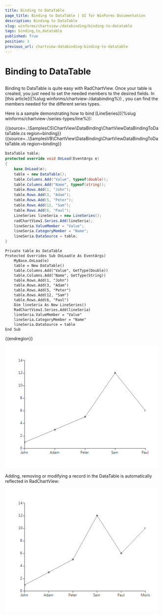 ```yaml
---
title: Binding to DataTable
page_title: Binding to DataTable | UI for WinForms Documentation
description: Binding to DataTable
slug: winforms/chartview-/databinding/binding-to-datatable
tags: binding,to,datatable
published: True
position: 1
previous_url: chartview-databinding-binding-to-datatable
---
```


# Binding to DataTable



## 

Binding to DataTable is quite easy with RadChartView. Once your table is created, you just need to set the needed members to the desired fields. In [this article]({%slug winforms/chartview-/databinding%}) , you can find the members needed for the different series types.
        

Here is a sample demonstrating how to bind [LineSeries]({%slug winforms/chartview-/series-types/line%}): 

{{source=..\SamplesCS\ChartView\DataBinding\ChartViewDataBindingToDataTable.cs region=binding}} 
{{source=..\SamplesVB\ChartView\DataBinding\ChartViewDataBindingToDataTable.vb region=binding}} 

````C#
DataTable table;
protected override void OnLoad(EventArgs e)
{
    base.OnLoad(e);
    table = new DataTable();
    table.Columns.Add("Value", typeof(double));
    table.Columns.Add("Name", typeof(string));
    table.Rows.Add(1, "John");
    table.Rows.Add(3, "Adam");
    table.Rows.Add(5, "Peter");
    table.Rows.Add(12, "Sam");
    table.Rows.Add(6, "Paul");
    LineSeries lineSeria = new LineSeries();
    radChartView1.Series.Add(lineSeria);
    lineSeria.ValueMember = "Value";
    lineSeria.CategoryMember = "Name";
    lineSeria.DataSource = table;
}

````
````VB.NET
Private table As DataTable
Protected Overrides Sub OnLoad(e As EventArgs)
    MyBase.OnLoad(e)
    table = New DataTable()
    table.Columns.Add("Value", GetType(Double))
    table.Columns.Add("Name", GetType(String))
    table.Rows.Add(1, "John")
    table.Rows.Add(3, "Adam")
    table.Rows.Add(5, "Peter")
    table.Rows.Add(12, "Sam")
    table.Rows.Add(6, "Paul")
    Dim lineSeria As New LineSeries()
    RadChartView1.Series.Add(lineSeria)
    lineSeria.ValueMember = "Value"
    lineSeria.CategoryMember = "Name"
    lineSeria.DataSource = table
End Sub

````

{{endregion}} 


![chartview-databinding-binding-to-datatable 001](images/chartview-databinding-binding-to-datatable001.png)

Adding, removing or modifying a record in the DataTable is automatically reflected in RadChartView:

![chartview-databinding-binding-to-datatable 002](images/chartview-databinding-binding-to-datatable002.png)
